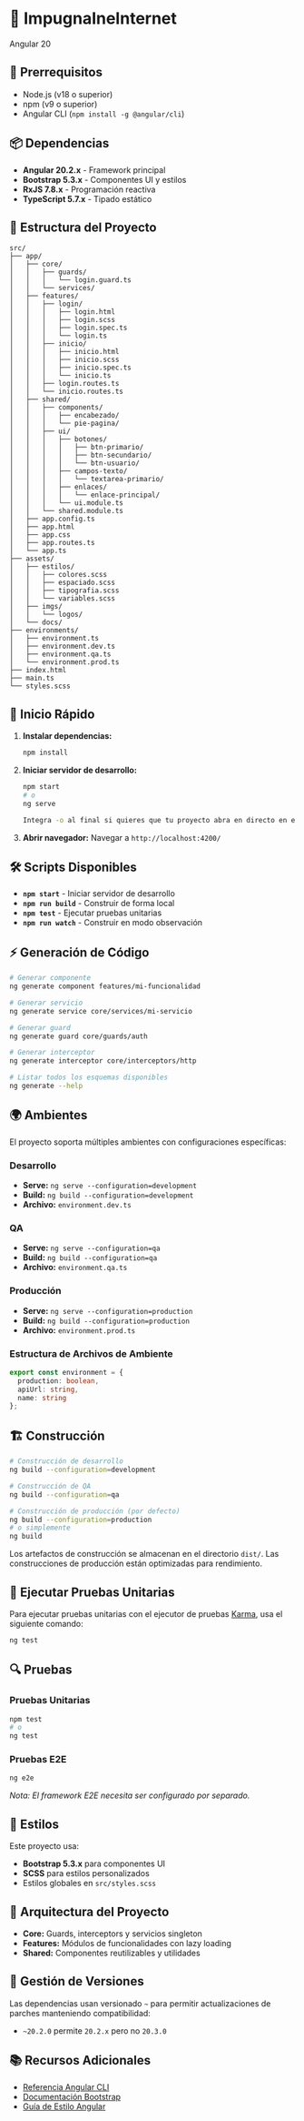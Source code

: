 # 🚀 ImpugnaIneInternet

Angular 20

## 🔧 Prerrequisitos

- Node.js (v18 o superior)
- npm (v9 o superior)
- Angular CLI (`npm install -g @angular/cli`)

## 📦 Dependencias

- **Angular 20.2.x** - Framework principal
- **Bootstrap 5.3.x** - Componentes UI y estilos
- **RxJS 7.8.x** - Programación reactiva
- **TypeScript 5.7.x** - Tipado estático

## 📁 Estructura del Proyecto

```
src/
├── app/
│   ├── core/
│   │   ├── guards/
│   │   │   └── login.guard.ts
│   │   └── services/
│   ├── features/
│   │   ├── login/
│   │   │   ├── login.html
│   │   │   ├── login.scss
│   │   │   ├── login.spec.ts
│   │   │   └── login.ts
│   │   ├── inicio/
│   │   │   ├── inicio.html
│   │   │   ├── inicio.scss
│   │   │   ├── inicio.spec.ts
│   │   │   └── inicio.ts
│   │   ├── login.routes.ts
│   │   └── inicio.routes.ts
│   ├── shared/
│   │   ├── components/
│   │   │   ├── encabezado/
│   │   │   └── pie-pagina/
│   │   ├── ui/
│   │   │   ├── botones/
│   │   │   │   ├── btn-primario/
│   │   │   │   ├── btn-secundario/
│   │   │   │   └── btn-usuario/
│   │   │   ├── campos-texto/
│   │   │   │   └── textarea-primario/
│   │   │   ├── enlaces/
│   │   │   │   └── enlace-principal/
│   │   │   └── ui.module.ts
│   │   └── shared.module.ts
│   ├── app.config.ts
│   ├── app.html
│   ├── app.css
│   ├── app.routes.ts
│   └── app.ts
├── assets/
│   ├── estilos/
│   │   ├── colores.scss
│   │   ├── espaciado.scss
│   │   ├── tipografia.scss
│   │   └── variables.scss
│   ├── imgs/
│   │   └── logos/
│   └── docs/
├── environments/
│   ├── environment.ts
│   ├── environment.dev.ts
│   ├── environment.qa.ts
│   └── environment.prod.ts
├── index.html
├── main.ts
└── styles.scss
```

## 🚀 Inicio Rápido

1. **Instalar dependencias:**
   ```bash
   npm install
   ```

2. **Iniciar servidor de desarrollo:**
   ```bash
   npm start
   # o
   ng serve

   Integra -o al final si quieres que tu proyecto abra en directo en el navegador
   ```

3. **Abrir navegador:** Navegar a `http://localhost:4200/`

## 🛠️ Scripts Disponibles

- **`npm start`** - Iniciar servidor de desarrollo
- **`npm run build`** - Construir de forma local
- **`npm test`** - Ejecutar pruebas unitarias
- **`npm run watch`** - Construir en modo observación

## ⚡ Generación de Código

```bash
# Generar componente
ng generate component features/mi-funcionalidad

# Generar servicio
ng generate service core/services/mi-servicio

# Generar guard
ng generate guard core/guards/auth

# Generar interceptor
ng generate interceptor core/interceptors/http

# Listar todos los esquemas disponibles
ng generate --help
```

## 🌍 Ambientes

El proyecto soporta múltiples ambientes con configuraciones específicas:

### **Desarrollo**
- **Serve:** `ng serve --configuration=development`
- **Build:** `ng build --configuration=development`
- **Archivo:** `environment.dev.ts`

### **QA**
- **Serve:** `ng serve --configuration=qa`
- **Build:** `ng build --configuration=qa`
- **Archivo:** `environment.qa.ts`

### **Producción**
- **Serve:** `ng serve --configuration=production`
- **Build:** `ng build --configuration=production`
- **Archivo:** `environment.prod.ts`

### Estructura de Archivos de Ambiente
```typescript
export const environment = {
  production: boolean,
  apiUrl: string,
  name: string
};
```

## 🏗️ Construcción

```bash
# Construcción de desarrollo
ng build --configuration=development

# Construcción de QA
ng build --configuration=qa

# Construcción de producción (por defecto)
ng build --configuration=production
# o simplemente
ng build
```

Los artefactos de construcción se almacenan en el directorio `dist/`. Las construcciones de producción están optimizadas para rendimiento.

## 🧪 Ejecutar Pruebas Unitarias

Para ejecutar pruebas unitarias con el ejecutor de pruebas [Karma](https://karma-runner.github.io), usa el siguiente comando:

```bash
ng test
```

## 🔍 Pruebas

### Pruebas Unitarias
```bash
npm test
# o
ng test
```

### Pruebas E2E
```bash
ng e2e
```
*Nota: El framework E2E necesita ser configurado por separado.*

## 🎨 Estilos

Este proyecto usa:
- **Bootstrap 5.3.x** para componentes UI
- **SCSS** para estilos personalizados
- Estilos globales en `src/styles.scss`

## 📁 Arquitectura del Proyecto

- **Core:** Guards, interceptors y servicios singleton
- **Features:** Módulos de funcionalidades con lazy loading
- **Shared:** Componentes reutilizables y utilidades

## 🔄 Gestión de Versiones

Las dependencias usan versionado `~` para permitir actualizaciones de parches manteniendo compatibilidad:
- `~20.2.0` permite `20.2.x` pero no `20.3.0`

## 📚 Recursos Adicionales

- [Referencia Angular CLI](https://angular.dev/tools/cli)
- [Documentación Bootstrap](https://getbootstrap.com/docs/5.3/)
- [Guía de Estilo Angular](https://angular.dev/style-guide)
